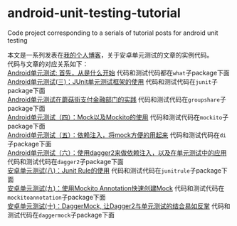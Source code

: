 # android-unit-testing-tutorial
Code project corresponding to a serials of tutorial posts for android unit testing

本文是一系列发表在[我的个人博客](https://chriszou.com/)，关于安卓单元测试的文章的实例代码。  
代码与文章的对应关系如下：  
[Android单元测试: 首先，从是什么开始](https://chriszou.com/2016/04/13/android-unit-testing-start-from-what) 代码和测试代码都在`what`子package下面  
[Android单元测试(三)：JUnit单元测试框架的使用](https://chriszou.com/2016/04/18/android-unit-testing-junit) 代码和测试代码在`junit`子package下面  
[Android单元测试在蘑菇街支付金融部门的实践](https://chriszou.com/2016/04/25/android-unit-testing-wechat-group-share) 代码和测试代码在`groupshare`子package下面  
[Android单元测试（四）：Mock以及Mockito的使用](https://chriszou.com/2016/04/28/android-unit-testing-mock-and-mockito/) 代码和测试代码在`mockito`子package下面  
[Android单元测试（五）：依赖注入，将mock方便的用起来](https://chriszou.com/2016/05/05/android-unit-testing-di) 代码和测试代码在`di`子package下面  
[Android单元测试（六）：使用dagger2来做依赖注入，以及在单元测试中的应用](http://chriszou.com/2016/05/09/android-unit-testing-di-dagger) 代码和测试代码在`dagger2`子package下面  
[安卓单元测试(八)：Junit Rule的使用](http://www.jianshu.com/p/2cd745e54a78) 代码和测试代码在`junitrule`子package下面  
[安卓单元测试(九)：使用Mockito Annotation快速创建Mock](http://www.jianshu.com/p/7f6a1d3aa516) 代码和测试代码在`mockitoannotation`子package下面   
[安卓单元测试(十)：DaggerMock, 让Dagger2与单元测试的结合易如反掌](http://www.jianshu.com/p/8c1b4ea379af) 代码和测试代码在`daggermock`子package下面 
